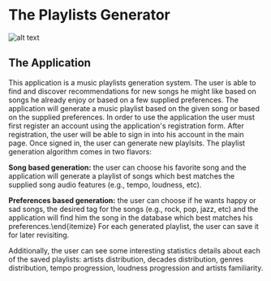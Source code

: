 # The Playlists Generator
![alt text](https://i.imgur.com/UX9EP4P.png)


## The Application
This application is a music playlists generation system.  The user is able to find and discover recommendations for new songs he might like based on songs he already enjoy or based on a few supplied preferences. The application will generate a music playlist based on the given song or based on the supplied preferences. In order to use the application the user must first register an account using the application's registration form. After registration, the user will be able to sign in into his account in the main page. Once signed in, the user can generate new playlsits. The playlist generation algorithm comes in two flavors:

**Song based generation:** the user can choose his favorite song and the application will generate a playlist of songs which best matches the supplied song audio features (e.g., tempo, loudness, etc). 

**Preferences based generation:** the user can choose if he wants happy or sad songs, the desired tag for the songs (e.g., rock, pop, jazz, etc)  and the application will find him the song in the database which best matches his preferences.\end{itemize} For each generated playlist, the user can save it for later revisiting.

Additionally, the user can see some interesting statistics details about each of the saved playlists: artists distribution, decades distribution, genres distribution, tempo progression, loudness progression and artists familiarity.
